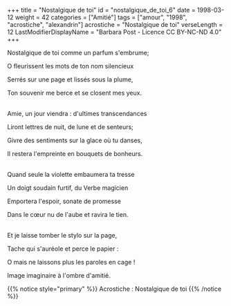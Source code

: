 +++
title = "Nostalgique de toi"
id = "nostalgique_de_toi_6"
date = 1998-03-12
weight = 42
categories = ["Amitié"]
tags = ["amour", "1998", "acrostiche", "alexandrin"]
acrostiche = "Nostalgique de toi"
verseLength = 12
LastModifierDisplayName = "Barbara Post - Licence CC BY-NC-ND 4.0"
+++

Nostalgique de toi comme un parfum s'embrume;

O fleurissent les mots de ton nom silencieux

Serrés sur une page et lissés sous la plume,

Ton souvenir me berce et se closent mes yeux.

 \
Amie, un jour viendra : d'ultimes transcendances

Liront lettres de nuit, de lune et de senteurs;

Givre des sentiments sur la glace où tu danses,

Il restera l'empreinte en bouquets de bonheurs.

 \
Quand seule la violette embaumera ta tresse

Un doigt soudain furtif, du Verbe magicien

Emportera l'espoir, sonate de promesse

Dans le cœur nu de l'aube et ravira le tien.

 \
Et je laisse tomber le stylo sur la page,

Tache qui s'auréole et perce le papier :

O mais ne laissons plus les paroles en cage !

Image imaginaire à l'ombre d'amitié.

{{% notice style="primary" %}}
Acrostiche : Nostalgique de toi
{{% /notice %}}
